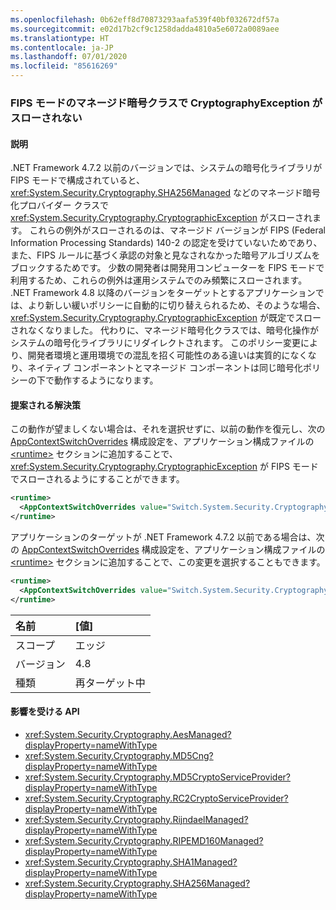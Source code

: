 ```yaml
---
ms.openlocfilehash: 0b62eff8d70873293aafa539f40bf032672df57a
ms.sourcegitcommit: e02d17b2cf9c1258dadda4810a5e6072a0089aee
ms.translationtype: HT
ms.contentlocale: ja-JP
ms.lasthandoff: 07/01/2020
ms.locfileid: "85616269"
---
```

### <a name="managed-cryptography-classes-do-not-throw-a-cryptographyexception-in-fips-mode"></a>FIPS モードのマネージド暗号クラスで CryptographyException がスローされない

#### <a name="details"></a>説明

.NET Framework 4.7.2 以前のバージョンでは、システムの暗号化ライブラリが FIPS モードで構成されていると、<xref:System.Security.Cryptography.SHA256Managed> などのマネージド暗号化プロバイダー クラスで <xref:System.Security.Cryptography.CryptographicException> がスローされます。 これらの例外がスローされるのは、マネージド バージョンが FIPS (Federal Information Processing Standards) 140-2 の認定を受けていないためであり、また、FIPS ルールに基づく承認の対象と見なされなかった暗号アルゴリズムをブロックするためです。  少数の開発者は開発用コンピューターを FIPS モードで利用するため、これらの例外は運用システムでのみ頻繁にスローされます。 .NET Framework 4.8 以降のバージョンをターゲットとするアプリケーションでは、より新しい緩いポリシーに自動的に切り替えられるため、そのような場合、<xref:System.Security.Cryptography.CryptographicException> が既定でスローされなくなりました。 代わりに、マネージド暗号化クラスでは、暗号化操作がシステムの暗号化ライブラリにリダイレクトされます。 このポリシー変更により、開発者環境と運用環境での混乱を招く可能性のある違いは実質的になくなり、ネイティブ コンポーネントとマネージド コンポーネントは同じ暗号化ポリシーの下で動作するようになります。

#### <a name="suggestion"></a>提案される解決策

この動作が望ましくない場合は、それを選択せずに、以前の動作を復元し、次の [AppContextSwitchOverrides](~/docs/framework/configure-apps/file-schema/runtime/appcontextswitchoverrides-element.md) 構成設定を、アプリケーション構成ファイルの [\<runtime>](~/docs/framework/configure-apps/file-schema/runtime/runtime-element.md) セクションに追加することで、<xref:System.Security.Cryptography.CryptographicException> が FIPS モードでスローされるようにすることができます。

```xml
<runtime>
  <AppContextSwitchOverrides value="Switch.System.Security.Cryptography.UseLegacyFipsThrow=true" />
</runtime>
```

アプリケーションのターゲットが .NET Framework 4.7.2 以前である場合は、次の [AppContextSwitchOverrides](~/docs/framework/configure-apps/file-schema/runtime/appcontextswitchoverrides-element.md) 構成設定を、アプリケーション構成ファイルの [\<runtime>](~/docs/framework/configure-apps/file-schema/runtime/runtime-element.md) セクションに追加することで、この変更を選択することもできます。

```xml
<runtime>
  <AppContextSwitchOverrides value="Switch.System.Security.Cryptography.UseLegacyFipsThrow=false" />
</runtime>
```

| 名前    | [値]       |
|:--------|:------------|
| スコープ   | エッジ        |
| バージョン | 4.8         |
| 種類    | 再ターゲット中 |

#### <a name="affected-apis"></a>影響を受ける API

- <xref:System.Security.Cryptography.AesManaged?displayProperty=nameWithType>
- <xref:System.Security.Cryptography.MD5Cng?displayProperty=nameWithType>
- <xref:System.Security.Cryptography.MD5CryptoServiceProvider?displayProperty=nameWithType>
- <xref:System.Security.Cryptography.RC2CryptoServiceProvider?displayProperty=nameWithType>
- <xref:System.Security.Cryptography.RijndaelManaged?displayProperty=nameWithType>
- <xref:System.Security.Cryptography.RIPEMD160Managed?displayProperty=nameWithType>
- <xref:System.Security.Cryptography.SHA1Managed?displayProperty=nameWithType>
- <xref:System.Security.Cryptography.SHA256Managed?displayProperty=nameWithType>
